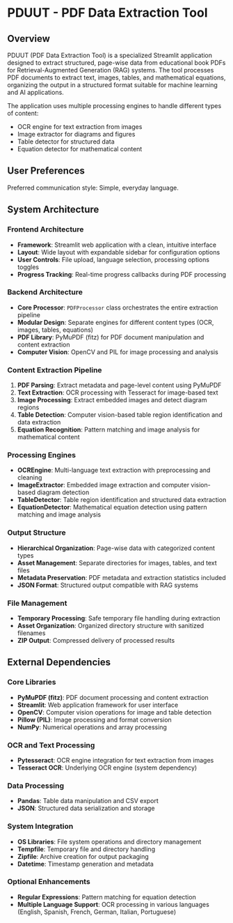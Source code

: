 # PDUUT - PDF Data Extraction Tool

## Overview

PDUUT (PDF Data Extraction Tool) is a specialized Streamlit application designed to extract structured, page-wise data from educational book PDFs for Retrieval-Augmented Generation (RAG) systems. The tool processes PDF documents to extract text, images, tables, and mathematical equations, organizing the output in a structured format suitable for machine learning and AI applications.

The application uses multiple processing engines to handle different types of content:
- OCR engine for text extraction from images
- Image extractor for diagrams and figures
- Table detector for structured data
- Equation detector for mathematical content

## User Preferences

Preferred communication style: Simple, everyday language.

## System Architecture

### Frontend Architecture
- **Framework**: Streamlit web application with a clean, intuitive interface
- **Layout**: Wide layout with expandable sidebar for configuration options
- **User Controls**: File upload, language selection, processing options toggles
- **Progress Tracking**: Real-time progress callbacks during PDF processing

### Backend Architecture
- **Core Processor**: `PDFProcessor` class orchestrates the entire extraction pipeline
- **Modular Design**: Separate engines for different content types (OCR, images, tables, equations)
- **PDF Library**: PyMuPDF (fitz) for PDF document manipulation and content extraction
- **Computer Vision**: OpenCV and PIL for image processing and analysis

### Content Extraction Pipeline
1. **PDF Parsing**: Extract metadata and page-level content using PyMuPDF
2. **Text Extraction**: OCR processing with Tesseract for image-based text
3. **Image Processing**: Extract embedded images and detect diagram regions
4. **Table Detection**: Computer vision-based table region identification and data extraction
5. **Equation Recognition**: Pattern matching and image analysis for mathematical content

### Processing Engines
- **OCREngine**: Multi-language text extraction with preprocessing and cleaning
- **ImageExtractor**: Embedded image extraction and computer vision-based diagram detection
- **TableDetector**: Table region identification and structured data extraction
- **EquationDetector**: Mathematical equation detection using pattern matching and image analysis

### Output Structure
- **Hierarchical Organization**: Page-wise data with categorized content types
- **Asset Management**: Separate directories for images, tables, and text files
- **Metadata Preservation**: PDF metadata and extraction statistics included
- **JSON Format**: Structured output compatible with RAG systems

### File Management
- **Temporary Processing**: Safe temporary file handling during extraction
- **Asset Organization**: Organized directory structure with sanitized filenames
- **ZIP Output**: Compressed delivery of processed results

## External Dependencies

### Core Libraries
- **PyMuPDF (fitz)**: PDF document processing and content extraction
- **Streamlit**: Web application framework for user interface
- **OpenCV**: Computer vision operations for image and table detection
- **Pillow (PIL)**: Image processing and format conversion
- **NumPy**: Numerical operations and array processing

### OCR and Text Processing
- **Pytesseract**: OCR engine integration for text extraction from images
- **Tesseract OCR**: Underlying OCR engine (system dependency)

### Data Processing
- **Pandas**: Table data manipulation and CSV export
- **JSON**: Structured data serialization and storage

### System Integration
- **OS Libraries**: File system operations and directory management
- **Tempfile**: Temporary file and directory handling
- **Zipfile**: Archive creation for output packaging
- **Datetime**: Timestamp generation and metadata

### Optional Enhancements
- **Regular Expressions**: Pattern matching for equation detection
- **Multiple Language Support**: OCR processing in various languages (English, Spanish, French, German, Italian, Portuguese)